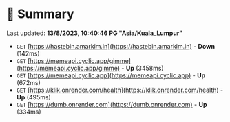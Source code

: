 # 📖 Summary
Last updated: **13/8/2023, 10:40:46 PG "Asia/Kuala_Lumpur"**

- `GET` [https://hastebin.amarkim.in](https://hastebin.amarkim.in) - **Down** (142ms)
- `GET` [https://memeapi.cyclic.app/gimme](https://memeapi.cyclic.app/gimme) - **Up** (3458ms)
- `GET` [https://memeapi.cyclic.app](https://memeapi.cyclic.app) - **Up** (672ms)
- `GET` [https://klik.onrender.com/health](https://klik.onrender.com/health) - **Up** (495ms)
- `GET` [https://dumb.onrender.com](https://dumb.onrender.com) - **Up** (334ms)

